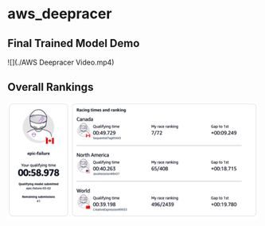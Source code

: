 # aws_deepracer

## Final Trained Model Demo
![](./AWS Deepracer Video.mp4)

## Overall Rankings
![](./Rankings.png)
